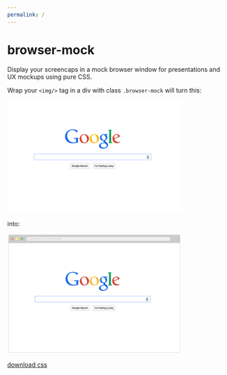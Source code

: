```yaml
---
permalink: /
---
```


# browser-mock

Display your screencaps in a mock browser window for presentations and UX mockups using pure CSS.

Wrap your `<img/>` tag in a div with class `.browser-mock` will turn this:

![plain](./img/goog_plain.png)

into:

![mock](./img/goog_mock.png)

[download css](https://raw.githubusercontent.com/coltontb/browser-mock/master/dist/style.css)